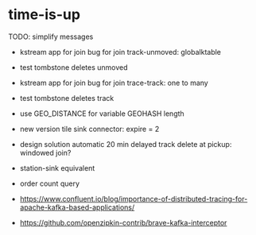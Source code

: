 # time-is-up

TODO: simplify messages
- kstream app for join bug for join track-unmoved: globalktable
- test tombstone deletes unmoved
- kstream app for join bug for join trace-track: one to many
- test tombstone deletes track
- use GEO_DISTANCE for variable GEOHASH length
- new version tile sink connector: expire = 2
- design solution automatic 20 min delayed track delete at pickup: windowed join?
- station-sink equivalent
- order count query

- https://www.confluent.io/blog/importance-of-distributed-tracing-for-apache-kafka-based-applications/
- https://github.com/openzipkin-contrib/brave-kafka-interceptor
